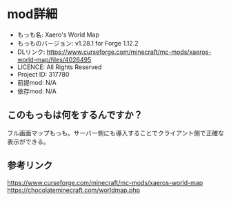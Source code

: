 # mod詳細

- もっも名: Xaero's World Map
- もっものバージョン: v1.28.1 for Forge 1.12.2
- DLリンク: https://www.curseforge.com/minecraft/mc-mods/xaeros-world-map/files/4026495
- LICENCE: All Rights Reserved
- Project ID: 317780
- 前提mod: N/A
- 依存mod: N/A

## このもっもは何をするんですか？
フル画面マップもっも。サーバー側にも導入することでクライアント側で正確な表示ができる。

## 参考リンク
https://www.curseforge.com/minecraft/mc-mods/xaeros-world-map<br>
https://chocolateminecraft.com/worldmap.php
